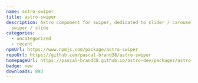 ```yaml
---
name: astro-swiper
title: astro-swiper
description: Astro component for swiper, dedicated to slider / carousel / photo
  swiper / slide
categories:
  - uncategorized
  - recent
npmUrl: https://www.npmjs.com/package/astro-swiper
repoUrl: https://github.com/pascal-brand38/astro-swiper
homepageUrl: https://pascal-brand38.github.io/astro-dev/packages/astro-swiper/
badge: new
downloads: 893
---
```


